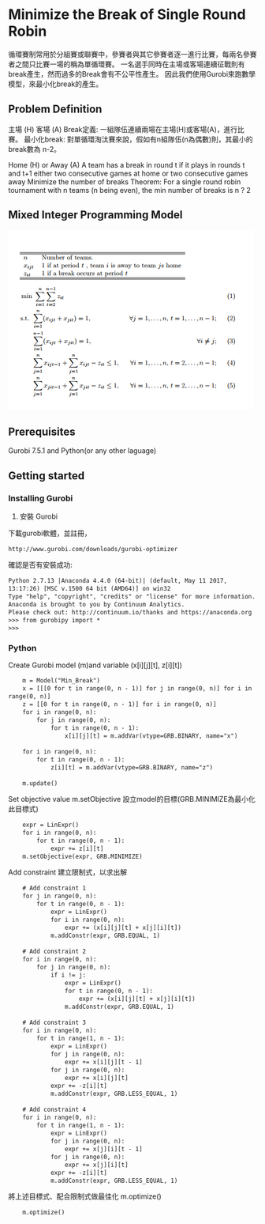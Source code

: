# Minimize the Break of Single Round Robin 
循環賽制常用於分組賽或聯賽中，參賽者與其它參賽者逐一進行比賽，每兩名參賽者之間只比賽一場的稱為單循環賽。
一名選手同時在主場或客場連續征戰則有break產生，然而過多的Break會有不公平性產生。
因此我們使用Gurobi來跑數學模型，來最小化break的產生。

## Problem Definition

主場 (H)  客場 (A)
Break定義: 一組隊伍連續兩場在主場(H)或客場(A)，進行比賽。
最小化break: 對單循環淘汰賽來說，假如有n組隊伍(n為偶數)則，其最小的break數為 n-2。

Home (H) or Away (A)
A team has a break in round t if it plays in rounds t and t+1 either two consecutive games at home or two consecutive games away
Minimize the number of breaks
Theorem: For a single round robin tournament with n teams (n being even), the min number of breaks is n ?  2

## Mixed Integer Programming Model
![image](https://github.com/KTLin8143/Scheduling/blob/master/Single%20Round%20Robin/Mini%20Break%20Model.PNG)


## Prerequisites

Gurobi 7.5.1 and Python(or any other laguage)

## Getting started 

### Installing Gurobi

1. 安裝 Gurobi

下載gurobi軟體，並註冊，
```
http://www.gurobi.com/downloads/gurobi-optimizer
```

確認是否有安裝成功:
```
Python 2.7.13 |Anaconda 4.4.0 (64-bit)| (default, May 11 2017, 13:17:26) [MSC v.1500 64 bit (AMD64)] on win32
Type "help", "copyright", "credits" or "license" for more information.
Anaconda is brought to you by Continuum Analytics.
Please check out: http://continuum.io/thanks and https://anaconda.org
>>> from gurobipy import *
>>>

```
### Python 

Create Gurobi model (m)and variable (x[i][j][t], z[i][t])

``` 
    m = Model("Min_Break")
    x = [[[0 for t in range(0, n - 1)] for j in range(0, n)] for i in range(0, n)]
    z = [[0 for t in range(0, n - 1)] for i in range(0, n)]
    for i in range(0, n):
        for j in range(0, n):
            for t in range(0, n - 1):
                x[i][j][t] = m.addVar(vtype=GRB.BINARY, name="x")

    for i in range(0, n):
        for t in range(0, n - 1):
            z[i][t] = m.addVar(vtype=GRB.BINARY, name="z")

    m.update()

```

Set objective value
m.setObjective 設立model的目標(GRB.MINIMIZE為最小化此目標式)
```
    expr = LinExpr()
    for i in range(0, n):
        for t in range(0, n - 1):
            expr += z[i][t]
    m.setObjective(expr, GRB.MINIMIZE)
```
Add constraint
建立限制式，以求出解

```
    # Add constraint 1
    for j in range(0, n):
        for t in range(0, n - 1):
            expr = LinExpr()
            for i in range(0, n):
                expr += (x[i][j][t] + x[j][i][t])
            m.addConstr(expr, GRB.EQUAL, 1)

    # Add constraint 2
    for i in range(0, n):
        for j in range(0, n):
            if i != j:
                expr = LinExpr()
                for t in range(0, n - 1):
                    expr += (x[i][j][t] + x[j][i][t])
                m.addConstr(expr, GRB.EQUAL, 1)

    # Add constraint 3
    for i in range(0, n):
        for t in range(1, n - 1):
            expr = LinExpr()
            for j in range(0, n):
                expr += x[i][j][t - 1]
            for j in range(0, n):
                expr += x[i][j][t]
            expr += -z[i][t]
            m.addConstr(expr, GRB.LESS_EQUAL, 1)

    # Add constraint 4
    for i in range(0, n):
        for t in range(1, n - 1):
            expr = LinExpr()
            for j in range(0, n):
                expr += x[j][i][t - 1]
            for j in range(0, n):
                expr += x[j][i][t]
            expr += -z[i][t]
            m.addConstr(expr, GRB.LESS_EQUAL, 1)
```

將上述目標式、配合限制式做最佳化 m.optimize()

```
    m.optimize()
```


